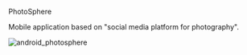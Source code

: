 PhotoSphere

Mobile application based on "social media platform for photography".

 <img title="android_photosphere" src="https://i.ibb.co/wgJLk0M/img-photosphere.png">
